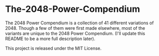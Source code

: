 # The-2048-Power-Compendium
The 2048 Power Compendium is a collection of 41 different variations of 2048. Though a few of them were first made elsewhere, most of the variants are unique to the 2048 Power Compendium. (I'll update this README to be a more full description later).

This project is released under the MIT License.
